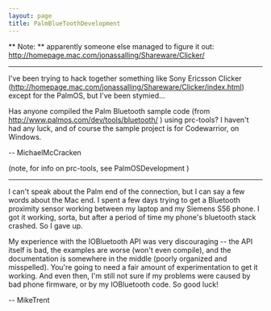 ```yaml
---
layout: page
title: PalmBlueToothDevelopment
---
```


** Note: ** apparently someone else managed to figure it out: http://homepage.mac.com/jonassalling/Shareware/Clicker/


----

I've been trying to hack together something like Sony Ericsson Clicker (http://homepage.mac.com/jonassalling/Shareware/Clicker/index.html) except for the PalmOS, but I've been stymied...

Has anyone compiled the Palm Bluetooth sample code (from http://www.palmos.com/dev/tools/bluetooth/ ) using prc-tools? I haven't had any luck, and of course the sample project is for Codewarrior, on Windows.

-- MichaelMcCracken

(note, for info on prc-tools, see PalmOSDevelopment )

----

I can't speak about the Palm end of the connection, but I can say a few words about the Mac end. I spent a few days trying to get a Bluetooth proximity sensor working between my laptop and my Siemens S56 phone. I got it working, sorta, but after a period of time my phone's bluetooth stack crashed. So I gave up. 

My experience with the IOBluetooth API was very discouraging -- the API itself is bad, the examples are worse (won't even compile), and the documentation is somewhere in the middle (poorly organized and misspelled). You're going to need a fair amount of experimentation to get it working. And even then, I'm still not sure if my problems were caused by bad phone firmware, or by my IOBluetooth code. So good luck!

-- MikeTrent

